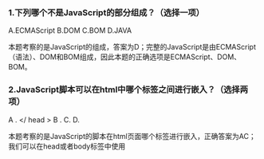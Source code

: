 ### 1.下列哪个不是JavaScript的部分组成？（选择一项）

A.ECMAScript    B.DOM  C.BOM  D.JAVA

本题考察的是JavaScript的组成，答案为D；完整的JavaScript是由ECMAScript（语法）、DOM和BOM组成，因此本题的正确选项是ECMAScript、DOM、BOM。



### 2.JavaScript脚本可以在html中哪个标签之间进行嵌入？（选择两项）



A  . <head> </ head >    B .<title> </title>    C. <body> </body>    D. <meta>

本题考察的是JavaScript的脚本在html页面哪个标签进行嵌入，正确答案为AC；我们可以在head或者body标签中使用<script>标签嵌入javaScript脚本，故本题答案是<head></head>标签和<body></body>标签



### 3.以下哪项不属于JavaScript的特征（选择一项）

A JavaScript是一种脚本语言
BJavaScript是事件驱动的
C JavaScript代t码需要编译以后才能执行
D JavaScript是独立与平台的

本题考察的是JavaScript的特征，正确答案为C；JavaScript代码执行是不需要编译的。即脚本语言



### 4.我们可以在下面哪个html元素中写JavaScript代码？（选择一项)

A.<script>

B.<JavaScript>

C .<js>

D.<scripting>

本题考察的是JavaScript在html中的运用。 js脚本在html页面引入用的都是<script>标签，所以本题答案为为A。

